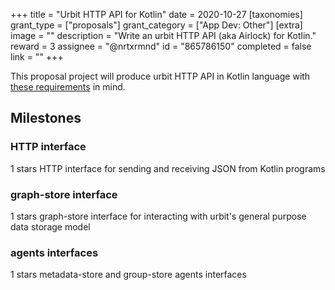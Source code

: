 +++
title = "Urbit HTTP API for Kotlin"
date = 2020-10-27
[taxonomies]
grant_type = ["proposals"]
grant_category = ["App Dev: Other"]
[extra]
image = ""
description = "Write an urbit HTTP API (aka Airlock) for Kotlin."
reward = 3
assignee = "@nrtxrmnd"
id = "865786150"
completed = false
link = ""
+++

This proposal project will produce urbit HTTP API in Kotlin language with [these requirements](https://docs.google.com/document/d/1no5oos_NE8LrUWz7iG9SKZMTIzruZVevZQ75nD5OHmI/edit) in mind.


## Milestones


### HTTP interface
1 stars
HTTP interface for sending and receiving JSON from Kotlin programs


### graph-store interface
1 stars
graph-store interface for interacting with urbit's general purpose data storage model


### agents interfaces
1 stars
metadata-store and group-store agents interfaces

    